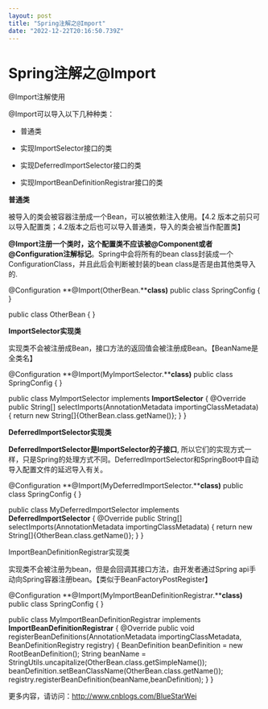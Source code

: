 ```yaml
---
layout: post
title: "Spring注解之@Import"
date: "2022-12-22T20:16:50.739Z"
---
```

Spring注解之@Import
================

@Import注解使用

@Import可以导入以下几种种类：

*   普通类
    
*   实现ImportSelector接口的类
    
*   实现DeferredImportSelector接口的类
    
*   实现ImportBeanDefinitionRegistrar接口的类
    

**普通类**

被导入的类会被容器注册成一个Bean，可以被依赖注入使用。【4.2 版本之前只可以导入配置类；4.2版本之后也可以导入普通类，导入的类会被当作配置类】

**@Import注册一个类时，这个配置类不应该被@Component或者@Configuration注解标记**。Spring中会将所有的bean class封装成一个ConfigurationClass，并且此后会判断被封装的bean class是否是由其他类导入的.

@Configuration
**@Import(OtherBean.****class)**
public class SpringConfig { }

public class OtherBean { }

**ImportSelector实现类**

实现类不会被注册成Bean，接口方法的返回值会被注册成Bean。【BeanName是全类名】

@Configuration
**@Import(MyImportSelector.****class)**
public class SpringConfig { }

public class MyImportSelector implements **ImportSelector** {
    @Override
    public String\[\] selectImports(AnnotationMetadata importingClassMetadata) {
        return new String\[\]{OtherBean.class.getName()};
    }
}

**DeferredImportSelector实现类**

**DeferredImportSelector是ImportSelector的子接口**, 所以它们的实现方式一样，只是Spring的处理方式不同。DeferredImportSelector和SpringBoot中自动导入配置文件的延迟导入有关。

@Configuration
**@Import(MyDeferredImportSelector.****class)**
public class SpringConfig { }

public class MyDeferredImportSelector implements **DeferredImportSelector** {
    @Override
    public String\[\] selectImports(AnnotationMetadata importingClassMetadata) {
        return new String\[\]{OtherBean.class.getName()};
    }
}

ImportBeanDefinitionRegistrar实现类

实现类不会被注册为bean，但是会回调其接口方法，由开发者通过Spring api手动向Spring容器注册bean。【类似于BeanFactoryPostRegister】

@Configuration
**@Import(MyImportBeanDefinitionRegistrar.****class)**
public class SpringConfig { }

public class MyImportBeanDefinitionRegistrar implements **ImportBeanDefinitionRegistrar** {
    @Override
    public void registerBeanDefinitions(AnnotationMetadata importingClassMetadata, BeanDefinitionRegistry registry) {
        BeanDefinition beanDefinition \= new RootBeanDefinition();
        String beanName \= StringUtils.uncapitalize(OtherBean.class.getSimpleName());
        beanDefinition.setBeanClassName(OtherBean.class.getName());
        registry.registerBeanDefinition(beanName,beanDefinition);
    }
}

更多内容，请访问：http://www.cnblogs.com/BlueStarWei